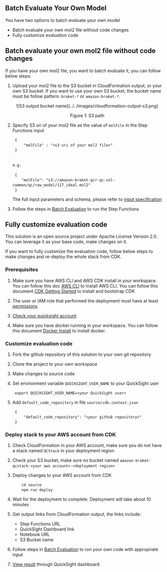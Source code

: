 ## Batch Evaluate Your Own Model

You have two options to batch evaluate your own model

- Batch evaluate your own mol2 file without code changes
- Fully customize evaluation code

## Batch evaluate your own mol2 file without code changes

If you have your own mol2 file, you want to batch evaluate it, you can follow below steps:

1. Upload your mol2 file to the S3 bucket in CloudFormation output, or your own S3 bucket. If you want to use your own S3 bucket, the bucket name must be follow pattern:  `braket-*` or `amazon-braket-*`.

    <center>
      ![S3 output bucket name](../../images/cloudformation-output-s3.png)
    
    Figure 1: S3 path
    </center>
    

1. Specify S3 uri of your mol2 file as the value of `molFile` in the Step Functions input

     
        {
            "molFile" : "<s3 uri of your mol2 file>"
        }
   

       e.g.
    
        {
           "molFile": "s3://amazon-braket-gcr-qc-sol-common/qc/raw_model/117_ideal.mol2"
        }

    
    The full input parameters and schema, please refer to [input specification](../batch-evaluation/#input-specification)

1. Follow the steps in [Batch Evaluation](../batch-evaluation/#start-execution) to run the Step Functions

## Fully customize evaluation code

This solution is an open source project under Apache License Version 2.0. You can leverage it as your base code, make changes on it.

If you want to fully customize the evaluation code, follow below steps to make changes and re-deploy the whole stack from CDK.

### Prerequisites

1. Make sure you have AWS CLI and AWS CDK install in your workspace. You can follow this doc [AWS CLI](https://docs.aws.amazon.com/cli/latest/userguide/getting-started-install.html) to install AWS CLI. You can follow this document [CDK Getting Started](https://docs.aws.amazon.com/cdk/v2/guide/getting_started.html#getting_started_prerequisites) to install and bootstrap CDK

1. The user or IAM role that performed the deployment must have at least [permissions](./permissions.json)

1. [Check your quicksight account](../../../deployment/#check-your-quicksight)

1. Make sure you have docker running in your workspace. You can follow this document [Docker Install](https://docs.docker.com/engine/install/) to install docker.

### Customize evaluation code

1. Fork the github repository of this solution to your own git repository

1. Clone the project to your own workspace

1. Make changes to source code

1. Set environment variable `QUICKSIGHT_USER_NAME` to your QuickSight user
        
        export QUICKSIGHT_USER_NAME=<your QuickSight user>

1. Add `default_code_repository` in file `source/cdk.context.json`


        {
            "default_code_repository": "<your github repository>"
        }


### Deploy stack to your AWS account from CDK

1. Check CloudFormation in your AWS account, make sure you do not have a stack named `QCStack` in your deployment region

1. Check your S3 bucket, make sure no bucket named `amazon-braket-qcstack-<your aws account>-<deployment region>`

1. Deploy changes to your AWS account from CDK

        
           cd source
           npm run deploy
              
 
1. Wait for the deployment to complete. Deployment will take about 10 minutes 

1. Get output links from CloudFormation output, the links include:
    - Step Functions URL
    - QuickSight Dashboard link
    - Notebook URL
    - S3 Bucket name

1. Follow steps in [Batch Evaluation](../batch-evaluation/) to run your own code with appropriate input

1. [View result](../batch-evaluation/#view-dashboard) through QuickSight dashboard

